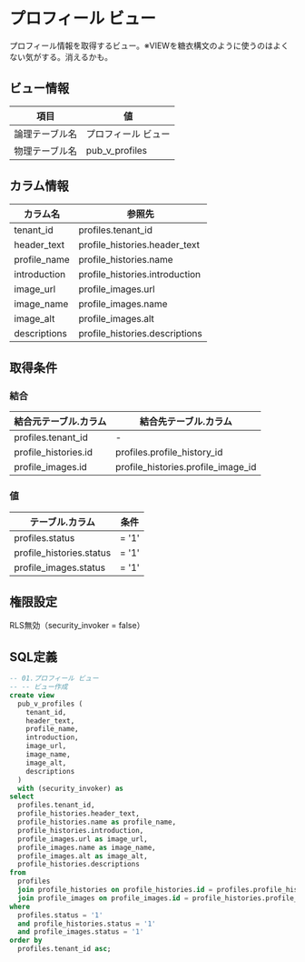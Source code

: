 # プロフィール ビュー

プロフィール情報を取得するビュー。※VIEWを糖衣構文のように使うのはよくない気がする。消えるかも。

## ビュー情報

| 項目 | 値 |
|---|---|
| 論理テーブル名 | プロフィール ビュー |
| 物理テーブル名 | pub_v_profiles |

## カラム情報

| カラム名 | 参照先 |
|------|------|
| tenant_id | profiles.tenant_id |
| header_text | profile_histories.header_text |
| profile_name | profile_histories.name |
| introduction | profile_histories.introduction |
| image_url | profile_images.url |
| image_name | profile_images.name |
| image_alt | profile_images.alt |
| descriptions | profile_histories.descriptions |

## 取得条件

### 結合
| 結合元テーブル.カラム | 結合先テーブル.カラム |
|------|------|
| profiles.tenant_id | - |
| profile_histories.id | profiles.profile_history_id |
| profile_images.id | profile_histories.profile_image_id |

### 値
| テーブル.カラム | 条件 |
|------|------|
| profiles.status | = '1' |
| profile_histories.status | = '1' |
| profile_images.status | = '1' |


## 権限設定

RLS無効（security_invoker = false）


## SQL定義

```sql
-- 01.プロフィール ビュー
-- -- ビュー作成
create view
  pub_v_profiles (
    tenant_id,
    header_text,
    profile_name,
    introduction,
    image_url,
    image_name,
    image_alt,
    descriptions
  )
  with (security_invoker) as
select
  profiles.tenant_id,
  profile_histories.header_text,
  profile_histories.name as profile_name,
  profile_histories.introduction,
  profile_images.url as image_url,
  profile_images.name as image_name,
  profile_images.alt as image_alt,
  profile_histories.descriptions
from
  profiles
  join profile_histories on profile_histories.id = profiles.profile_history_id
  join profile_images on profile_images.id = profile_histories.profile_image_id
where
  profiles.status = '1'
  and profile_histories.status = '1'
  and profile_images.status = '1'
order by
  profiles.tenant_id asc;

```


